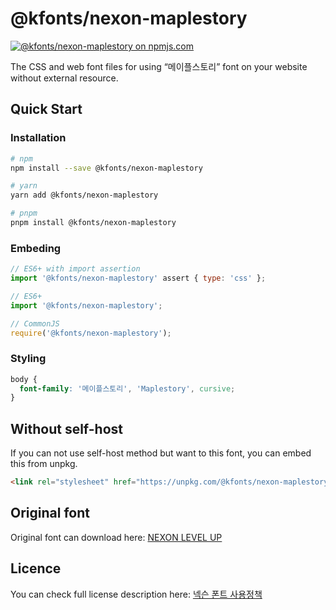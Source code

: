 # @kfonts/nexon-maplestory

[![@kfonts/nexon-maplestory on npmjs.com](https://img.shields.io/npm/v/%40kfonts%2Fnexon-maplestory)](https://www.npmjs.com/package/@kfonts/nexon-maplestory)

The CSS and web font files for using &OpenCurlyDoubleQuote;메이플스토리&CloseCurlyDoubleQuote; font on your website without external resource.

## Quick Start

### Installation

```sh
# npm
npm install --save @kfonts/nexon-maplestory

# yarn
yarn add @kfonts/nexon-maplestory

# pnpm
pnpm install @kfonts/nexon-maplestory
```

### Embeding

```js
// ES6+ with import assertion
import '@kfonts/nexon-maplestory' assert { type: 'css' };

// ES6+
import '@kfonts/nexon-maplestory';

// CommonJS
require('@kfonts/nexon-maplestory');
```

### Styling

```css
body {
  font-family: '메이플스토리', 'Maplestory', cursive;
}
```

## Without self-host

If you can not use self-host method but want to this font, you can embed this from unpkg.

```html
<link rel="stylesheet" href="https://unpkg.com/@kfonts/nexon-maplestory/index.css" />
```

## Original font

Original font can download here: [NEXON LEVEL UP](https://levelup.nexon.com/index.html)

## Licence

You can check full license description here: [넥슨 폰트 사용정책](https://levelup.nexon.com/index.html#policy)
